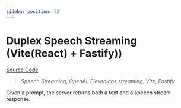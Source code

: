 ```yaml
---
sidebar_position: 22
---
```


# Duplex Speech Streaming (Vite(React) + Fastify))

[Source Code](https://github.com/lgrammel/modelfusion/tree/main/examples/duplex-speech-streaming-vite-react-fastify)

> _Speech Streaming_, _OpenAI_, _Elevenlabs_ _streaming_, _Vite_, _Fastify_

Given a prompt, the server returns both a text and a speech stream response.
